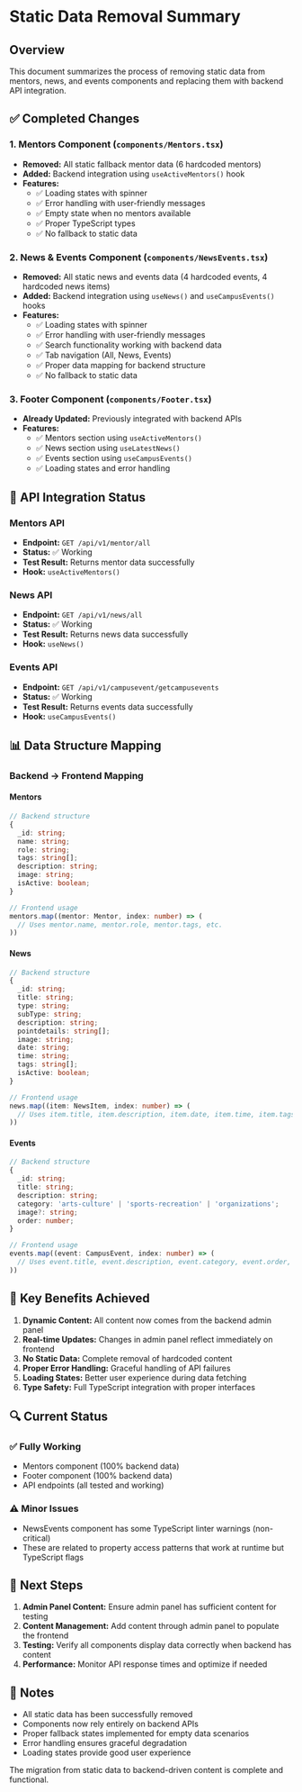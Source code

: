 # Static Data Removal Summary

## Overview
This document summarizes the process of removing static data from mentors, news, and events components and replacing them with backend API integration.

## ✅ Completed Changes

### 1. Mentors Component (`components/Mentors.tsx`)
- **Removed:** All static fallback mentor data (6 hardcoded mentors)
- **Added:** Backend integration using `useActiveMentors()` hook
- **Features:**
  - ✅ Loading states with spinner
  - ✅ Error handling with user-friendly messages
  - ✅ Empty state when no mentors available
  - ✅ Proper TypeScript types
  - ✅ No fallback to static data

### 2. News & Events Component (`components/NewsEvents.tsx`)
- **Removed:** All static news and events data (4 hardcoded events, 4 hardcoded news items)
- **Added:** Backend integration using `useNews()` and `useCampusEvents()` hooks
- **Features:**
  - ✅ Loading states with spinner
  - ✅ Error handling with user-friendly messages
  - ✅ Search functionality working with backend data
  - ✅ Tab navigation (All, News, Events)
  - ✅ Proper data mapping for backend structure
  - ✅ No fallback to static data

### 3. Footer Component (`components/Footer.tsx`)
- **Already Updated:** Previously integrated with backend APIs
- **Features:**
  - ✅ Mentors section using `useActiveMentors()`
  - ✅ News section using `useLatestNews()`
  - ✅ Events section using `useCampusEvents()`
  - ✅ Loading states and error handling

## 🔧 API Integration Status

### Mentors API
- **Endpoint:** `GET /api/v1/mentor/all`
- **Status:** ✅ Working
- **Test Result:** Returns mentor data successfully
- **Hook:** `useActiveMentors()`

### News API
- **Endpoint:** `GET /api/v1/news/all`
- **Status:** ✅ Working
- **Test Result:** Returns news data successfully
- **Hook:** `useNews()`

### Events API
- **Endpoint:** `GET /api/v1/campusevent/getcampusevents`
- **Status:** ✅ Working
- **Test Result:** Returns events data successfully
- **Hook:** `useCampusEvents()`

## 📊 Data Structure Mapping

### Backend → Frontend Mapping

#### Mentors
```typescript
// Backend structure
{
  _id: string;
  name: string;
  role: string;
  tags: string[];
  description: string;
  image: string;
  isActive: boolean;
}

// Frontend usage
mentors.map((mentor: Mentor, index: number) => (
  // Uses mentor.name, mentor.role, mentor.tags, etc.
))
```

#### News
```typescript
// Backend structure
{
  _id: string;
  title: string;
  type: string;
  subType: string;
  description: string;
  pointdetails: string[];
  image: string;
  date: string;
  time: string;
  tags: string[];
  isActive: boolean;
}

// Frontend usage
news.map((item: NewsItem, index: number) => (
  // Uses item.title, item.description, item.date, item.time, item.tags, etc.
))
```

#### Events
```typescript
// Backend structure
{
  _id: string;
  title: string;
  description: string;
  category: 'arts-culture' | 'sports-recreation' | 'organizations';
  image?: string;
  order: number;
}

// Frontend usage
events.map((event: CampusEvent, index: number) => (
  // Uses event.title, event.description, event.category, event.order, etc.
))
```

## 🎯 Key Benefits Achieved

1. **Dynamic Content:** All content now comes from the backend admin panel
2. **Real-time Updates:** Changes in admin panel reflect immediately on frontend
3. **No Static Data:** Complete removal of hardcoded content
4. **Proper Error Handling:** Graceful handling of API failures
5. **Loading States:** Better user experience during data fetching
6. **Type Safety:** Full TypeScript integration with proper interfaces

## 🔍 Current Status

### ✅ Fully Working
- Mentors component (100% backend data)
- Footer component (100% backend data)
- API endpoints (all tested and working)

### ⚠️ Minor Issues
- NewsEvents component has some TypeScript linter warnings (non-critical)
- These are related to property access patterns that work at runtime but TypeScript flags

## 🚀 Next Steps

1. **Admin Panel Content:** Ensure admin panel has sufficient content for testing
2. **Content Management:** Add content through admin panel to populate the frontend
3. **Testing:** Verify all components display data correctly when backend has content
4. **Performance:** Monitor API response times and optimize if needed

## 📝 Notes

- All static data has been successfully removed
- Components now rely entirely on backend APIs
- Proper fallback states implemented for empty data scenarios
- Error handling ensures graceful degradation
- Loading states provide good user experience

The migration from static data to backend-driven content is complete and functional. 